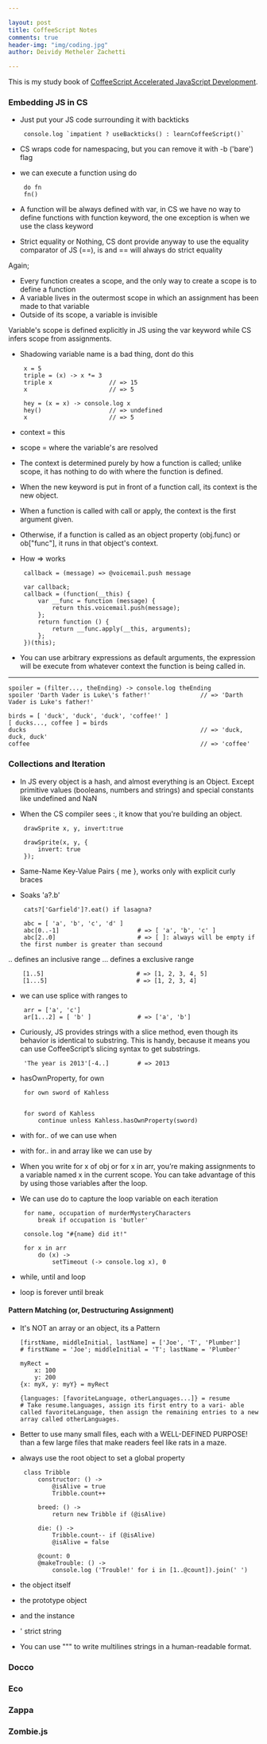 ```yaml
---

layout: post
title: CoffeeScript Notes 
comments: true
header-img: "img/coding.jpg"
author: Deividy Metheler Zachetti

---
```


This is my study book of [CoffeeScript Accelerated JavaScript Development](http://pragprog.com/book/tbcoffee/coffeescript).

### Embedding JS in CS
 - Just put your JS code surrounding it with backticks
    
        console.log `impatient ? useBackticks() : learnCoffeeScript()`

 - CS wraps code for namespacing, but you can remove it with -b ('bare') flag
 - we can execute a function using do

        do fn
        fn()

 - A function will be always defined with var, in CS we have no way to define functions with function keyword, the one exception is when we use the class keyword
 - Strict equality or Nothing, CS dont provide anyway to use the equality comparator of JS (==), is and == will always do strict equality
 
 Again;
  - Every function creates a scope, and the only way to create a scope is to define a function
  - A variable lives in the outermost scope in which an assignment has been made to that variable
  - Outside of its scope, a variable is invisible

 Variable's scope is defined explicitly in JS using the var keyword while CS infers scope from assignments.

<!--break-->
 
 - Shadowing variable name is a bad thing, dont do this

        x = 5
        triple = (x) -> x *= 3
        triple x                // => 15
        x                       // => 5

        hey = (x = x) -> console.log x
        hey()                   // => undefined
        x                       // => 5

 - context = this
 - scope = where the variable's are resolved
 - The context is determined purely by how a function is called; unlike scope, it has nothing to do with where the function is defined.
 
 - When the new keyword is put in front of a function call, its context is the new object.
 - When a function is called with call or apply, the context is the first argument given.
 - Otherwise, if a function is called as an object property (obj.func) or ob["func"], it runs in that object's context.

 - How => works

        callback = (message) => @voicemail.push message

        var callback;
        callback = (function(__this) {
            var __func = function (message) {
                return this.voicemail.push(message);
            };
            return function () {
                return __func.apply(__this, arguments);
            };
        })(this);

 - You can use arbitrary expressions as default arguments, the expression will be execute from whatever context the function is being called in.

---

    spoiler = (filter..., theEnding) -> console.log theEnding
    spoiler 'Darth Vader is Luke\'s father!'              // => 'Darth Vader is Luke's father!'

    birds = [ 'duck', 'duck', 'duck', 'coffee!' ]
    [ ducks..., coffee ] = birds
    ducks                                                 // => 'duck, duck, duck'
    coffee                                                // => 'coffee'


### Collections and Iteration
 - In JS every object is a hash, and almost everything is an Object. Except primitive values (booleans, numbers and strings) and special constants like undefined and NaN
 - When the CS compiler sees :, it know that you're building an object.

        drawSprite x, y, invert:true

        drawSprite(x, y, {
            invert: true
        });

 - Same-Name Key-Value Pairs { me }, works only with explicit curly braces
 - Soaks 'a?.b' 

        cats?['Garfield']?.eat() if lasagna?

        abc = [ 'a', 'b', 'c', 'd' ]
        abc[0..-1]                      # => [ 'a', 'b', 'c' ]
        abc[2..0]                       # => [ ]: always will be empty if the first number is greater than secound

 .. defines an inclusive range
 ... defines a exclusive range

        [1..5]                          # => [1, 2, 3, 4, 5]
        [1...5]                         # => [1, 2, 3, 4]



 - we can use splice with ranges to

        arr = ['a', 'c']
        ar[1...2] = [ 'b' ]             # => ['a', 'b']

 - Curiously, JS provides strings with a slice method, even though its behavior is identical to substring. This is handy, because it means you can use CoffeeScript’s slicing syntax to get substrings.

        'The year is 2013'[-4..]        # => 2013

 - hasOwnProperty, for own

        for own sword of Kahless


        for sword of Kahless
            continue unless Kahless.hasOwnProperty(sword)

 - with for.. of we can use when
 - with for.. in and array like we can use by

 - When you write for x of obj or for x in arr, you’re making assignments to a variable named x in the current scope. You can take advantage of this by using those variables after the loop. 
 - We can use do to capture the loop variable on each iteration
        
        for name, occupation of murderMysteryCharacters
            break if occupation is 'butler'

        console.log "#{name} did it!"

        for x in arr
            do (x) ->
                setTimeout (-> console.log x), 0

 
 - while, until and loop
 - loop is forever until break
 
#### Pattern Matching (or, Destructuring Assignment)
  - It's NOT an array or an object, its a Pattern


        [firstName, middleInitial, lastName] = ['Joe', 'T', 'Plumber']
        # firstName = 'Joe'; middleInitial = 'T'; lastName = 'Plumber'

        myRect =
            x: 100
            y: 200
        {x: myX, y: myY} = myRect

        {languages: [favoriteLanguage, otherLanguages...]} = resume
        # Take resume.languages, assign its first entry to a vari- able called favoriteLanguage, then assign the remaining entries to a new array called otherLanguages.


 - Better to use many small files, each with a WELL-DEFINED PURPOSE! than a few large files that make readers feel like rats in a maze.

 - always use the root object to set a global property

        class Tribble
            constructor: () ->
                @isAlive = true
                Tribble.count++
            
            breed: () ->
                return new Tribble if (@isAlive)
            
            die: () ->
                Tribble.count-- if (@isAlive)
                @isAlive = false

            @count: 0
            @makeTrouble: () ->
                console.log ('Trouble!' for i in [1..@count]).join(' ')


 - the object itself
 - the prototype object
 - and the instance

 - ' strict string
 - You can use """ to write multilines strings in a human-readable format.


### Docco
### Eco
### Zappa
### Zombie.js
